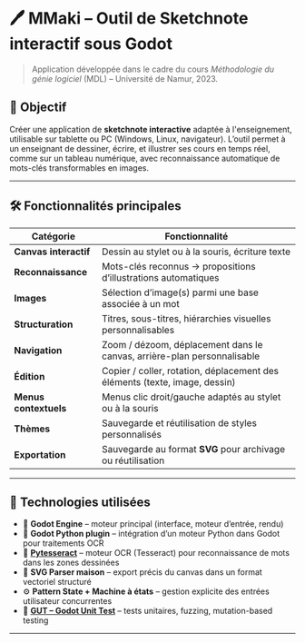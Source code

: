 # 🖊️ MMaki – Outil de Sketchnote interactif sous Godot

> Application développée dans le cadre du cours *Méthodologie du génie logiciel* (MDL) – Université de Namur, 2023.

## 🎯 Objectif

Créer une application de **sketchnote interactive** adaptée à l'enseignement, utilisable sur tablette ou PC (Windows, Linux, navigateur). L’outil permet à un enseignant de dessiner, écrire, et illustrer ses cours en temps réel, comme sur un tableau numérique, avec reconnaissance automatique de mots-clés transformables en images.

---

## 🛠️ Fonctionnalités principales

| Catégorie           | Fonctionnalité                                                                 |
|---------------------|--------------------------------------------------------------------------------|
| **Canvas interactif** | Dessin au stylet ou à la souris, écriture texte                              |
| **Reconnaissance**  | Mots-clés reconnus → propositions d’illustrations automatiques                 |
| **Images**          | Sélection d’image(s) parmi une base associée à un mot                          |
| **Structuration**   | Titres, sous-titres, hiérarchies visuelles personnalisables                    |
| **Navigation**      | Zoom / dézoom, déplacement dans le canvas, arrière-plan personnalisable        |
| **Édition**         | Copier / coller, rotation, déplacement des éléments (texte, image, dessin)     |
| **Menus contextuels**| Menus clic droit/gauche adaptés au stylet ou à la souris                      |
| **Thèmes**          | Sauvegarde et réutilisation de styles personnalisés                            |
| **Exportation**     | Sauvegarde au format **SVG** pour archivage ou réutilisation                  |

---

## 🧪 Technologies utilisées

- 🧠 **Godot Engine** – moteur principal (interface, moteur d’entrée, rendu)
- 🐍 **Godot Python plugin** – intégration d’un moteur Python dans Godot pour traitements OCR
- 🧾 **[Pytesseract](https://github.com/madmaze/pytesseract)** – moteur OCR (Tesseract) pour reconnaissance de mots dans les zones dessinées
- 📐 **SVG Parser maison** – export précis du canvas dans un format vectoriel structuré
- ⚙️ **Pattern State + Machine à états** – gestion explicite des entrées utilisateur concurrentes
- 🧪 **[GUT – Godot Unit Test](https://github.com/bitwes/Gut)** – tests unitaires, fuzzing, mutation-based testing

---
